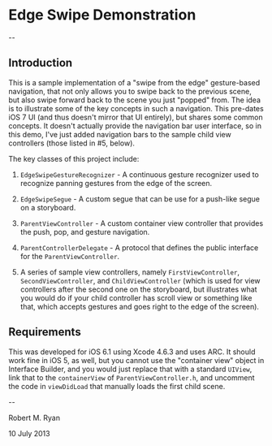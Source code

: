 # Edge Swipe Demonstration

--

## Introduction

This is a sample implementation of a "swipe from the edge" gesture-based navigation, that not only allows you to swipe back to the previous scene, but also swipe forward back to the scene you just "popped" from. The idea is to illustrate some of the key concepts in such a navigation. This pre-dates iOS 7 UI (and thus doesn't mirror that UI entirely), but shares some common concepts. It doesn't actually provide the navigation bar user interface, so in this demo, I've just added navigation bars to the sample child view controllers (those listed in #5, below).

The key classes of this project include:

1. `EdgeSwipeGestureRecognizer` - A continuous gesture recognizer used to recognize panning gestures from the edge of the screen.

2. `EdgeSwipeSegue` - A custom segue that can be use for a push-like segue on a storyboard.

3. `ParentViewController` - A custom container view controller that provides the push, pop, and gesture navigation.

4. `ParentControllerDelegate` - A protocol that defines the public interface for the `ParentViewController`.

5. A series of sample view controllers, namely `FirstViewController`, `SecondViewController`, and `ChildViewController` (which is used for view controllers after the second one on the storyboard, but illustrates what you would do if your child controller has scroll view or something like that, which accepts gestures and goes right to the edge of the screen).

## Requirements

This was developed for iOS 6.1 using Xcode 4.6.3 and uses ARC. It should work fine in iOS 5, as well, but you cannot use the "container view" object in Interface Builder, and you would just replace that with a standard `UIView`, link that to the `containerView` of `ParentViewController.h`, and uncomment the code in `viewDidLoad` that manually loads the first child scene.

--

Robert M. Ryan

10 July 2013
